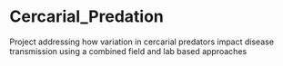 # Cercarial_Predation
Project addressing how variation in cercarial predators impact disease transmission using a combined field and lab based approaches
